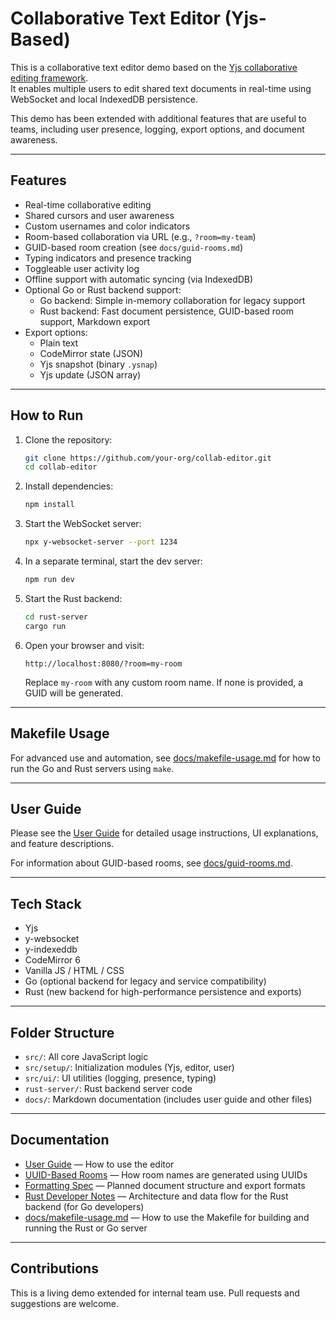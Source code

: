 # Collaborative Text Editor (Yjs-Based)

This is a collaborative text editor demo based on the [Yjs collaborative editing framework](https://docs.yjs.dev/getting-started/a-collaborative-editor).  
It enables multiple users to edit shared text documents in real-time using WebSocket and local IndexedDB persistence.

This demo has been extended with additional features that are useful to teams, including user presence, logging, export options, and document awareness.

---

## Features

- Real-time collaborative editing
- Shared cursors and user awareness
- Custom usernames and color indicators
- Room-based collaboration via URL (e.g., `?room=my-team`)
- GUID-based room creation (see `docs/guid-rooms.md`)
- Typing indicators and presence tracking
- Toggleable user activity log
- Offline support with automatic syncing (via IndexedDB)
- Optional Go or Rust backend support:
  - Go backend: Simple in-memory collaboration for legacy support
  - Rust backend: Fast document persistence, GUID-based room support, Markdown export
- Export options:
  - Plain text
  - CodeMirror state (JSON)
  - Yjs snapshot (binary `.ysnap`)
  - Yjs update (JSON array)


---

## How to Run

1. Clone the repository:

   ```bash
   git clone https://github.com/your-org/collab-editor.git
   cd collab-editor
   ```

2. Install dependencies:

   ```bash
   npm install
   ```

3. Start the WebSocket server:

   ```bash
   npx y-websocket-server --port 1234
   ```

4. In a separate terminal, start the dev server:

   ```bash
   npm run dev
   ```

5. Start the Rust backend:

   ```bash
   cd rust-server
   cargo run
   ```

6. Open your browser and visit:

   ```
   http://localhost:8080/?room=my-room
   ```

   Replace `my-room` with any custom room name. If none is provided, a GUID will be generated.

---

## Makefile Usage

For advanced use and automation, see [docs/makefile-usage.md](docs/makefile-usage.md) for how to run the Go and Rust servers using `make`.

---

## User Guide

Please see the [User Guide](docs/user-guide.md) for detailed usage instructions, UI explanations, and feature descriptions.

For information about GUID-based rooms, see [docs/guid-rooms.md](docs/guid-rooms.md).

---

## Tech Stack

- Yjs
- y-websocket
- y-indexeddb
- CodeMirror 6
- Vanilla JS / HTML / CSS
- Go (optional backend for legacy and service compatibility)
- Rust (new backend for high-performance persistence and exports)

---

## Folder Structure

- `src/`: All core JavaScript logic
- `src/setup/`: Initialization modules (Yjs, editor, user)
- `src/ui/`: UI utilities (logging, presence, typing)
- `rust-server/`: Rust backend server code
- `docs/`: Markdown documentation (includes user guide and other files)

---

## Documentation

- [User Guide](docs/user-guide.md) — How to use the editor
- [UUID-Based Rooms](docs/uuid-rooms.md) — How room names are generated using UUIDs
- [Formatting Spec](docs/formatting-spec.md) — Planned document structure and export formats
- [Rust Developer Notes](docs/rust-developer-notes.md) — Architecture and data flow for the Rust backend (for Go developers)
- [docs/makefile-usage.md](docs/makefile-usage.md) — How to use the Makefile for building and running the Rust or Go server

---

## Contributions

This is a living demo extended for internal team use. Pull requests and suggestions are welcome.
